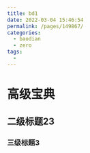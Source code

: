 ```yaml
---
title: bd1
date: 2022-03-04 15:46:54
permalink: /pages/149867/
categories:
  - baodian
  - zero
tags:
  - 
---
```

# 高级宝典

## 二级标题23

### 三级标题3

